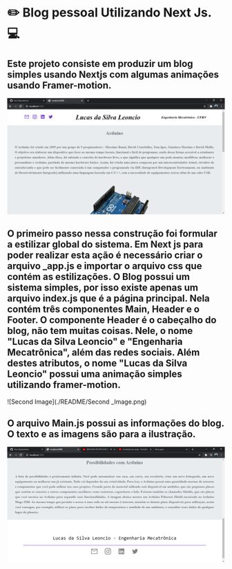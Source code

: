 # :pencil2: Blog pessoal Utilizando Next Js. :computer:

## Este projeto consiste em produzir um blog simples usando Nextjs com algumas animações usando Framer-motion.

![First Image](./README/First_Image.png)

## O primeiro passo nessa construção foi formular a estilizar global do sistema. Em Next js para poder realizar esta ação é necessário criar o arquivo _app.js e importar o arquivo css que contém as estilizações. O Blog possui um sistema simples, por isso existe apenas um arquivo index.js que é a página principal. Nela contém três componentes Main, Header e o Footer. O componente Header é o cabeçalho do blog, não tem muitas coisas. Nele, o nome "Lucas da Silva Leoncio" e "Engenharia Mecatrônica", além das redes sociais. Além destes atributos, o nome "Lucas da Silva Leoncio" possui uma animação simples utilizando framer-motion.

![Second Image](./README/Second _Image.png)

## O arquivo Main.js possui as informações do blog. O texto e as imagens são para a ilustração. 

![Third Image](./README/Third_Image.png)
